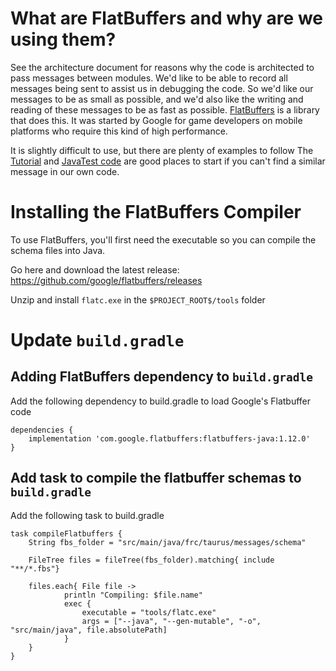 # What are FlatBuffers and why are we using them?

See the architecture document for reasons why the code is architected to pass messages between modules.
We'd like to be able to record all messages being sent to assist us in debugging the code.  So we'd like
our messages to be as small as possible, and we'd also like the writing and reading of these messages 
to be as fast as possible.  [FlatBuffers](https://google.github.io/flatbuffers/) is a library that does this.
It was started by Google for game developers on mobile platforms who require this kind of high performance.

It is slightly difficult to use, but there are plenty of examples to follow
The [Tutorial](https://google.github.io/flatbuffers/flatbuffers_guide_tutorial.html) and
[JavaTest code](https://github.com/google/flatbuffers/blob/master/tests/JavaTest.java) are good places to start
if you can't find a similar message in our own code.


# Installing the FlatBuffers Compiler

To use FlatBuffers, you'll first need the executable so you can compile the schema files into Java.

Go here and download the latest release:
https://github.com/google/flatbuffers/releases

Unzip and install `flatc.exe` in the `$PROJECT_ROOT$/tools` folder


# Update `build.gradle`

## Adding FlatBuffers dependency to `build.gradle`

Add the following dependency to build.gradle to load Google's Flatbuffer code

```
dependencies {
    implementation 'com.google.flatbuffers:flatbuffers-java:1.12.0'
}
```


## Add task to compile the flatbuffer schemas to `build.gradle`

Add the following task to build.gradle

```
task compileFlatbuffers {
    String fbs_folder = "src/main/java/frc/taurus/messages/schema" 
    
    FileTree files = fileTree(fbs_folder).matching{ include "**/*.fbs"}
    
    files.each{ File file ->
            println "Compiling: $file.name"
            exec {
                executable = "tools/flatc.exe"
                args = ["--java", "--gen-mutable", "-o", "src/main/java", file.absolutePath]
            }
    }
}
```